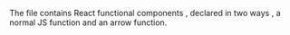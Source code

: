 The file contains React functional components , declared in two ways , a normal JS function and an arrow function.
